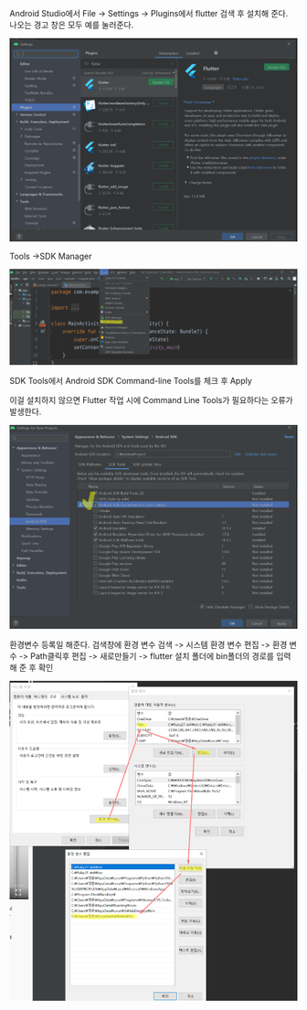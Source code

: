 Android Studio에서 File -> Settings -> Plugins에서 flutter 검색 후 설치해 준다. 나오는 경고 창은 모두 예를 눌러준다.



![image-20220116115348784](../images/2022-01-16-Flutter-기본-설정/image-20220116115348784.png)



Tools ->SDK Manager

![image-20220116115725973](../images/2022-01-16-Flutter-기본-설정/image-20220116115725973.png)



SDK Tools에서 Android SDK Command-line Tools를 체크 후 Apply

이걸 설치하지 않으면 Flutter 작업 시에 Command Line Tools가 필요하다는 오류가 발생한다.

![image-20220116115618198](../images/2022-01-16-Flutter-기본-설정/image-20220116115618198.png)



환경변수 등록일 해준다. 검색창에 환경 변수 검색 -> 시스템 환경 변수 편집 -> 환경 변수  -> Path클릭후 편집 -> 새로만들기 -> flutter 설치 폴더에 bin폴더의 경로를 입력해 준 후 확인

![image-20220116120200950](../images/2022-01-16-Flutter-기본-설정/image-20220116120200950.png)

